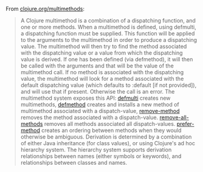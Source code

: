 From [clojure.org/multimethods](http://clojure.org/multimethods):

> A Clojure multimethod is a combination of a dispatching function,
  and one or more methods. When a multimethod is defined, using
  defmulti, a dispatching function must be supplied. This function
  will be applied to the arguments to the multimethod in order to
  produce a dispatching value. The multimethod will then try to find
  the method associated with the dispatching value or a value from
  which the dispatching value is derived. If one has been defined (via
  defmethod), it will then be called with the arguments and that will
  be the value of the multimethod call. If no method is associated
  with the dispatching value, the multimethod will look for a method
  associated with the default dispatching value (which defaults to
  :default [if not provided]), and will use that if present. Otherwise
  the call is an error.  The multimethod system exposes this API:
  [defmulti](./defmulti/) creates new multimethods,
  [defmethod](./defmethod/) creates and installs a new method of
  multimethod associated with a dispatch-value,
  [remove-method](./remove-method/) removes the method associated
  with a dispatch-value. [remove-all-methods](./remove-all-methods/)
  removes all methods associated all
  dispatch-values. [prefer-method](./prefer-method/) creates an
  ordering between methods when they would otherwise be ambiguous.
  Derivation is determined by a combination of either Java inheritance
  (for class values), or using Clojure's ad hoc hierarchy system. The
  hierarchy system supports derivation relationships between names
  (either symbols or keywords), and relationships between classes and
  names.
